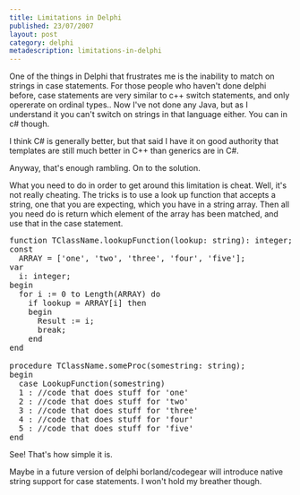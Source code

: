 ```yaml
---
title: Limitations in Delphi
published: 23/07/2007
layout: post
category: delphi
metadescription: limitations-in-delphi
---
```

One of the things in Delphi that frustrates me is the inability to match on strings in case statements. For those people who haven't done delphi before, case statements are very similar to c++ switch statements, and only opererate on ordinal types.. Now I've not done any Java, but as I understand it you can't switch on strings in that language either. You can in c# though.

I think C# is generally better, but that said I have it on good authority that templates are still much better in C++ than generics are in C#.

Anyway, that's enough rambling. On to the solution.

What you need to do in order to get around this limitation is cheat. Well, it's not really cheating. The tricks is to use a look up function that accepts a string, one that you are expecting, which you have in a string array. Then all you need do is return which element of the array has been matched, and use that in the case statement.
<pre lang="delphi">
function TClassName.lookupFunction(lookup: string): integer;
const
  ARRAY = ['one', 'two', 'three', 'four', 'five'];
var
  i: integer;
begin
  for i := 0 to Length(ARRAY) do
    if lookup = ARRAY[i] then
    begin
      Result := i;
      break;
    end
end

procedure TClassName.someProc(somestring: string);
begin
  case LookupFunction(somestring)
  1 : //code that does stuff for 'one'
  2 : //code that does stuff for 'two'
  3 : //code that does stuff for 'three'
  4 : //code that does stuff for 'four'
  5 : //code that does stuff for 'five'
end</pre>
See! That's how simple it is.

Maybe in a future version of delphi borland/codegear will introduce native string support for case statements. I won't hold my breather though.
